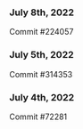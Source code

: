 ### July 8th, 2022

Commit #224057

### July 5th, 2022

Commit #314353


### July 4th, 2022

Commit #72281
